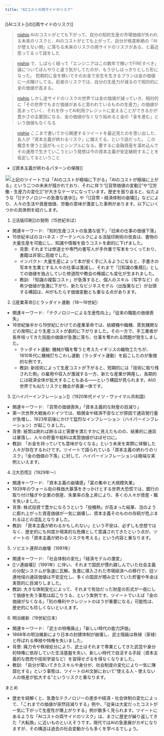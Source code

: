```yaml
---
title: "AIコストの両サイドのリスク"
---
```


[[AIコスト]]の[[両サイドのリスク]]
> [nishio](https://x.com/nishio/status/1879186456608162152) AIのコストがとても下がって、自分の知的生産の市場価値が失われる未来のリスクと、AIのコストがとても上がって、自分が格差断絶の「AIが使えない側」に落ちる未来のリスクの両サイドのリスクがある、と最近思ってるって話をした

> [nishio](https://x.com/nishio/status/1879187746721571098) で、しばらく経って「エンジニアはこの数年で稼いでFIREすべき」論についてぼんやりと違う気がしてたのが、もう少しはっきりとした形になった。
>  短期的に金を稼いでそのお金で余生を生きるプランは金の価値に一点賭けしてる。前者のリスクでは、自分の生産力が減るので相対的に金の価値が高まる。

> [nishio](https://x.com/nishio/status/1879188669766185454) しかし逆サイドのリスクの世界では金の価値が減っていき、相対的に「その世界でもまだ価値があると思われているものの生産力」の価値が高まっていく、それを作ってAI利用クレジットに変えることができるかが豊かさの主要因になる、金の価値がなくなり始めると金の「金を産む」という価値もなくなる

> [nishio](https://x.com/nishio/status/1879189849179402486) ここまで書いてから関連するツイートを最近見たのを思い出した、友人が「資本主義が終わるリスク」に備えてる、という話だった。
>  この概念を使うと話がもっとシンプルになる。要するに金融資産を溜め込んでその運用で生きていこうという発想は今の資本主義が安定継続することを仮定してるということ
- [[資本主義が終わるパターンの保険]]

<img src='https://scrapbox.io/api/pages/nishio/o1 Pro/icon' alt='o1 Pro.icon' height="19.5"/>上記のツイートでは「AIのコストが極端に下がる」「AIのコストが極端に上がる」という二つの未来が描かれており、それに伴う“[[貨幣価値の変動]]”や“[[労働・生産力の変化]]”が大きなテーマになっています。歴史を振り返ると、似たような「[[テクノロジーの急激な進歩]]」や「[[貨幣・経済体制の崩壊]]」などにより、人々の生活や資産価値、労働の意味が激変した事例があります。以下にいくつかの具体例を紹介します。

1. [[活版印刷]]の発明（15世紀半ば）
- 関連キーワード: 「知的生産コストの急激な低下」「旧来の仕事の価値下落」
- 15世紀半ばのヨハネス・グーテンベルクによる活版印刷術の改良は、書物の大量生産を可能にし、知識や情報を扱うコストを劇的に下げました。
    - 背景: それまでは修道士や専門の書写人が手作業で写本をつくっており、書籍は非常に高価でした。
    - インパクト: 大量生産によって本が安く手に入るようになると、手書きの写本を生業とする人々の仕事は激減し、それまで「[[知識の集積]]」としての価値を独占していた修道院や教会の権威にも変化が生まれました。
    - 教訓: 「知識の複製コスト」が急落すると、個人のスキル（写字など）の希少価値が急激に下がり、新たなビジネスモデル（出版業など）が台頭する構図は、AIがもたらす価値変動とも重なる点があります。

2. [[産業革命]]とラッダイト運動（18〜19世紀）
- 関連キーワード: 「テクノロジーによる生産性向上」「従来の職能の価値喪失」
- 18世紀後半から19世紀にかけての産業革命では、紡績機や織機、蒸気機関などの発明により生産コストが劇的に下がりました。その一方で、手工業者が長年培ってきた技能の価値が急激に落ち、仕事を奪われる問題が発生しました。
    - ラッダイト運動: 機械が職を奪うと考えたイギリスの織物工たちが、1810年代に機械打ちこわし運動（ラッダイト運動）を起こしたのが象徴的な例です。
    - 教訓: 新技術によって生産コストが下がると、短期的には「技術に取り残された側」の雇用や収入が激減する一方、新たな産業が興隆し、長期的には経済全体が拡大することもある――という構図が見られます。AIの世界でも似たリスクと機会が表裏一体です。

3. [[ハイパーインフレーション]]（1920年代ドイツ・ヴァイマル共和国）
- 関連キーワード: 「貨幣の価値喪失」「資本主義的な財産の目減り」
- 第一次世界大戦後のドイツでは、賠償金や経済不安などが原因で通貨発行量が急増し、1923年前後にかけて猛烈なインフレーション（ハイパーインフレーション）が起こりました。
- 背景: 紙幣は刷れば刷るほど需要を満たすかに見えたものの、結果的に通貨は暴落し、人々の貯蓄や給料は実質価値がほぼゼロに。
- 教訓: 「お金を持っていても意味がなくなる」という未来を実際に体験した人々が存在するわけです。ツイートで語られている「資本主義の終わりのリスク」「金の価値の下落」に対して、ハイパーインフレーションは極端な実例といえます。

4. [[大恐慌]]（1929年〜）
- 関連キーワード: 「資本主義の崩壊感」「富の集中と大規模失業」
- 1929年のウォール街の株価大暴落をきっかけとする世界大恐慌では、銀行の取り付け騒ぎや企業の倒産、失業率の急上昇により、多くの人々が資産・職を失いました。
- 背景: 株式投資で豊かになろうという「投機熱」が高まった結果、泡のように膨れ上がった資産価値が一気に崩壊し、資本主義そのものの存続が危ぶまれるほどの混乱となりました。
- 教訓: 「資本主義が終わるかもしれない」という不安は、必ずしも空想ではなく、歴史的にも何度か現実的な危機として意識されてきたという点が、ツイートの「資本主義が終わるリスクを考える」という内容と重なります。

5. ソビエト連邦の崩壊（1991年）
- 関連キーワード: 「社会体制の変化」「経済モデルの激変」
- [[ソ連崩壊]]（1991年）に伴い、それまで国民が慣れ親しんでいた社会主義の分配システムが急速に瓦解。急激に導入された市場経済への移行で、旧ソ連地域の通貨価値は不安定化し、多くの国民が積み立てていた貯蓄や年金は実質的に目減りしました。
- 教訓: 大きな体制変化によって、それまで有効だった財産の形式が一夜にして価値を失う事態は起こりうる、という実例です。ツイートでいえば「金の価値がなくなる」「別の権利やクレジットのほうが重要になる」可能性は、歴史的にも珍しくないといえます。

6. 明治維新（19世紀日本）
- 関連キーワード: 「武士の特権廃止」「新しい時代の能力評価」
- 1868年の明治維新により日本の封建体制が崩壊し、武士階級は秩禄（家禄）と呼ばれる俸禄や特権を失いました。
- 背景: 廃刀令や秩禄処分により、武士はそれまで専業としてきた武芸や身分的特権に依存していた生活基盤を失い、新しい時代で自活する手段（資本主義的な商売や技術学習など）を習得せざるを得なくなりました。
- 教訓: 「自分が築いてきたスキルや身分が、社会制度の変化により一気に陳腐化する」という事態は、ツイートのAI文脈において“使える人・使えない人の格差が拡大する”というリスクと重なります。

まとめ
- 歴史を紐解くと、急激なテクノロジーの進歩や経済・社会体制の変化によって、「これまでの価値が突然目減りする」例や、「従来は大変だったコストが一気に下がって生産性が爆上がりする」例が数多く見られます。ツイートにあるような「AIコストの両サイドのリスク」は、まさに歴史が繰り返してきた「大転換」に近いものといえそうです。現代ではAIの急進展がカギになりますが、その構造は過去の社会変動からも多くを学べるでしょう。
